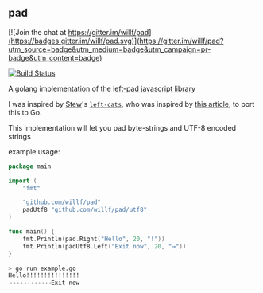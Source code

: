 pad
-------------

[![Join the chat at https://gitter.im/willf/pad](https://badges.gitter.im/willf/pad.svg)](https://gitter.im/willf/pad?utm_source=badge&utm_medium=badge&utm_campaign=pr-badge&utm_content=badge)

[![Build Status](https://travis-ci.org/willf/pad.svg?branch=master)](https://travis-ci.org/willf/pad)

A golang implementation of the [left-pad javascript library](https://www.npmjs.com/package/left-pad)

I was inspired by [Stew](https://twitter.com/StewOConnor)'s [`left-cats`](https://github.com/stew/left-cats), who was inspired by [this article](http://arstechnica.com/information-technology/2016/03/rage-quit-coder-unpublished-17-lines-of-javascript-and-broke-the-internet/), to port this to Go. 

This implementation will let you pad byte-strings and UTF-8 encoded strings

example usage:

```go
package main

import (
	"fmt"

	"github.com/willf/pad"
	padUtf8 "github.com/willf/pad/utf8"
)

func main() {
	fmt.Println(pad.Right("Hello", 20, "!"))
	fmt.Println(padUtf8.Left("Exit now", 20, "→"))
}
```

```bash
> go run example.go
Hello!!!!!!!!!!!!!!!
→→→→→→→→→→→→Exit now
```
